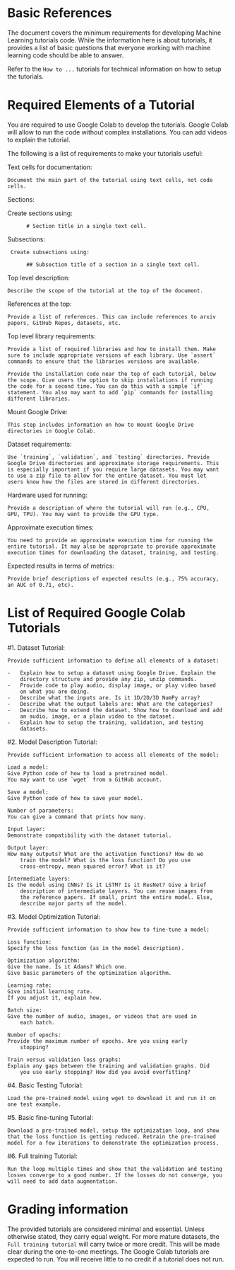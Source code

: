 # Basic References

The document covers the minimum requirements for developing Machine
Learning tutorials code. While the information here is about tutorials,
it provides a list of basic questions that everyone working with machine
learning code should be able to answer.

Refer to the `How to ...` tutorials for technical information on how
to setup the tutorials.

# Required Elements of a Tutorial

You are required to use Google Colab to develop the tutorials. Google
Colab will allow to run the code without complex installations. You can
add videos to explain the tutorial.

The following is a list of requirements to make your tutorials useful:

Text cells for documentation:
    
    Document the main part of the tutorial using text cells, not code cells.

Sections:

   Create sections using:
   
          # Section title in a single text cell.

Subsections:

     Create subsections using:

          ## Subsection title of a section in a single text cell.

Top level description:

    Describe the scope of the tutorial at the top of the document.

References at the top:

    Provide a list of references. This can include references to arxiv
    papers, GitHub Repos, datasets, etc.

Top level library requirements:

    Provide a list of required libraries and how to install them. Make
    sure to include appropriate versions of each library. Use `assert`
    commands to ensure that the libraries versions are available.

    Provide the installation code near the top of each tutorial, below
    the scope. Give users the option to skip installations if running
    the code for a second time. You can do this with a simple `if`
    statement. You also may want to add `pip` commands for installing
    different libraries.

Mount Google Drive:

    This step includes information on how to mount Google Drive
    directories in Google Colab.

Dataset requirements:

    Use `training`, `validation`, and `testing` directories. Provide
    Google Drive directories and approximate storage requirements. This
    is especially important if you require large datasets. You may want
    to use a zip file to allow for the entire dataset. You must let
    users know how the files are stored in different directories.

Hardware used for running:

    Provide a description of where the tutorial will run (e.g., CPU,
    GPU, TPU). You may want to provide the GPU type.

Approximate execution times:

    You need to provide an approximate execution time for running the
    entire tutorial. It may also be appropriate to provide approximate
    execution times for downloading the dataset, training, and testing.

Expected results in terms of metrics:

    Provide brief descriptions of expected results (e.g., 75% accuracy,
    an AUC of 0.71, etc).

# List of Required Google Colab Tutorials

#1. Dataset Tutorial:   

    Provide sufficient information to define all elements of a dataset:

    -   Explain how to setup a dataset using Google Drive. Explain the
        directory structure and provide any zip, unzip commands.
    -   Provide code to play audio, display image, or play video based
        on what you are doing.
    -   Describe what the inputs are. Is it 1D/2D/3D NumPy array?
    -   Describe what the output labels are: What are the categories?
    -   Describe how to extend the dataset. Show how to download and add
        an audio, image, or a plain video to the dataset.
    -   Explain how to setup the training, validation, and testing
        datasets.

#2. Model Description Tutorial:   

    Provide sufficient information to access all elements of the model:

    Load a model:   
    Give Python code of how to load a pretrained model. 
    You may want to use `wget` from a GitHub account.

    Save a model:   
    Give Python code of how to save your model.

    Number of parameters:   
    You can give a command that prints how many.

    Input layer:   
    Demonstrate compatibility with the dataset tutorial.

    Output layer:   
    How many outputs? What are the activation functions? How do we
        train the model? What is the loss function? Do you use
        cross-entropy, mean squared error? What is it?

    Intermediate layers:   
    Is the model using CNNs? Is it LSTM? Is it ResNet? Give a brief
        description of intermediate layers. You can reuse images from
        the reference papers. If small, print the entire model. Else,
        describe major parts of the model.

#3. Model Optimization Tutorial:   

    Provide sufficient information to show how to fine-tune a model:

    Loss function: 
    Specify the loss function (as in the model description).

    Optimization algorithm:   
    Give the name. Is it Adams? Which one. 
    Give basic parameters of the optimization algorithm.

    Learning rate:   
    Give initial learning rate. 
    If you adjust it, explain how.

    Batch size:   
    Give the number of audio, images, or videos that are used in
        each batch.

    Number of epochs:   
    Provide the maximum number of epochs. Are you using early
        stopping?

    Train versus validation loss graphs:   
    Explain any gaps between the training and validation graphs. Did
        you use early stopping? How did you avoid overfitting?

#4. Basic Testing Tutorial:   
    
    Load the pre-trained model using wget to download it and run it on
    one test example.

#5. Basic fine-tuning Tutorial:   
    
    Download a pre-trained model, setup the optimization loop, and show
    that the loss function is getting reduced. Retrain the pre-trained
    model for a few iterations to demonstrate the optimization process.

#6. Full training Tutorial:   
    
    Run the loop multiple times and show that the validation and testing
    losses converge to a good number. If the losses do not converge, you
    will need to add data augmentation.

# Grading information

The provided tutorials are considered minimal and essential. Unless
otherwise stated, they carry equal weight. For more mature datasets, the
`Full training tutorial` will carry twice or more credit. This will be
made clear during the one-to-one meetings. The Google Colab tutorials
are expected to run. You will receive little to no credit if a tutorial
does not run.
